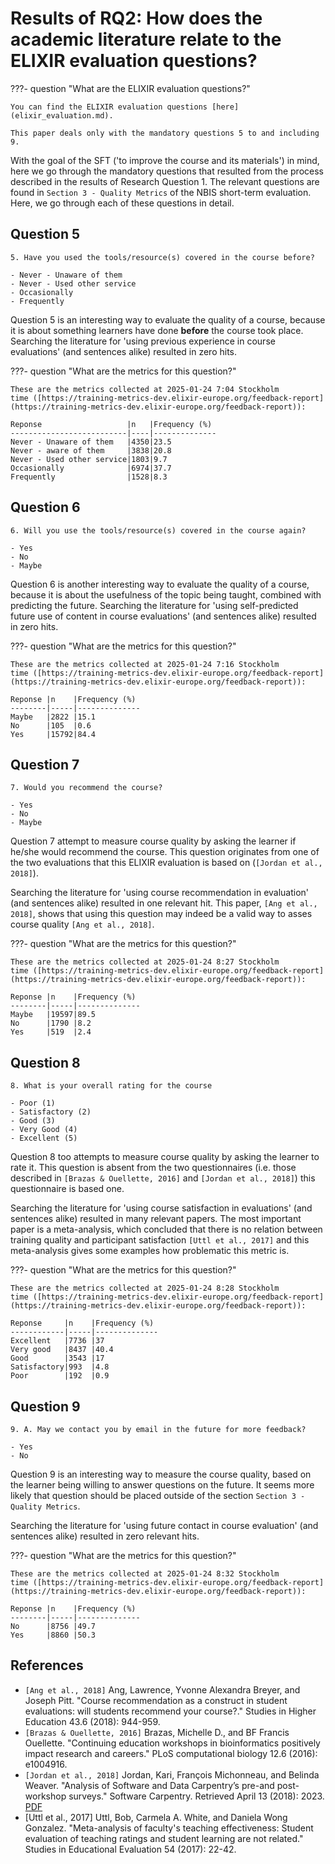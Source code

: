 # Results of RQ2: How does the academic literature relate to the ELIXIR evaluation questions?

???- question "What are the ELIXIR evaluation questions?"

    You can find the ELIXIR evaluation questions [here](elixir_evaluation.md).

    This paper deals only with the mandatory questions 5 to and including 9.

With the goal of the SFT ('to improve the course and its materials')
in mind, here we go through the mandatory
questions that resulted from the process
described in the results of Research Question 1.
The relevant questions are found in `Section 3 - Quality Metrics`
of the NBIS short-term evaluation.
Here, we go through each of these questions in detail.

## Question 5

```text
5. Have you used the tools/resource(s) covered in the course before?

- Never - Unaware of them
- Never - Used other service
- Occasionally
- Frequently
```

Question 5 is an interesting way to evaluate the quality of a course,
because it is about something learners have done
**before** the course took place. 
Searching the literature
for 'using previous experience in course evaluations' (and sentences
alike) resulted in zero hits.

???- question "What are the metrics for this question?"

    These are the metrics collected at 2025-01-24 7:04 Stockholm
    time ([https://training-metrics-dev.elixir-europe.org/feedback-report](https://training-metrics-dev.elixir-europe.org/feedback-report)):

    Reponse                   |n   |Frequency (%)
    --------------------------|----|--------------
    Never - Unaware of them   |4350|23.5
    Never - aware of them     |3838|20.8
    Never - Used other service|1803|9.7
    Occasionally              |6974|37.7
    Frequently                |1528|8.3

## Question 6

```text
6. Will you use the tools/resource(s) covered in the course again?

- Yes
- No
- Maybe
```

Question 6 is another interesting way to evaluate the quality of a course,
because it is about the usefulness of the topic being taught,
combined with predicting the future.
Searching the literature
for 'using self-predicted future use of content in course evaluations'
(and sentences alike) resulted in zero hits.

???- question "What are the metrics for this question?"

    These are the metrics collected at 2025-01-24 7:16 Stockholm
    time ([https://training-metrics-dev.elixir-europe.org/feedback-report](https://training-metrics-dev.elixir-europe.org/feedback-report)):

    Reponse |n    |Frequency (%)
    --------|-----|--------------
    Maybe   |2822 |15.1
    No      |105  |0.6
    Yes     |15792|84.4

## Question 7

```text
7. Would you recommend the course?

- Yes
- No
- Maybe
```

Question 7 attempt to measure course quality by asking the learner
if he/she would recommend the course.
This question originates from one of the two evaluations that
this ELIXIR evaluation is based
on (`[Jordan et al., 2018]`).

Searching the literature
for 'using course recommendation in evaluation'
(and sentences alike) resulted in one relevant hit.
This paper, `[Ang et al., 2018]`, shows that using
this question may indeed be a valid way to asses course
quality `[Ang et al., 2018]`.

???- question "What are the metrics for this question?"

    These are the metrics collected at 2025-01-24 8:27 Stockholm
    time ([https://training-metrics-dev.elixir-europe.org/feedback-report](https://training-metrics-dev.elixir-europe.org/feedback-report)):

    Reponse |n    |Frequency (%)
    --------|-----|--------------
    Maybe   |19597|89.5
    No      |1790 |8.2
    Yes     |519  |2.4

## Question 8

```text
8. What is your overall rating for the course

- Poor (1)
- Satisfactory (2)
- Good (3)
- Very Good (4)
- Excellent (5)
```

Question 8 too attempts to measure course quality by asking the learner
to rate it.
This question is absent from the two
questionnaires (i.e. those described in `[Brazas & Ouellette, 2016]`
and `[Jordan et al., 2018]`) this questionnaire is based one.

Searching the literature
for 'using course satisfaction in evaluations'
(and sentences alike) resulted in many relevant papers.
The most important paper is a meta-analysis,
which concluded that there is no relation
between training quality and participant
satisfaction `[Uttl et al., 2017]` and this meta-analysis
gives some examples how problematic this metric is.

???- question "What are the metrics for this question?"

    These are the metrics collected at 2025-01-24 8:28 Stockholm
    time ([https://training-metrics-dev.elixir-europe.org/feedback-report](https://training-metrics-dev.elixir-europe.org/feedback-report)):

    Reponse     |n    |Frequency (%)
    ------------|-----|--------------
    Excellent   |7736 |37
    Very good   |8437 |40.4
    Good        |3543 |17
    Satisfactory|993  |4.8
    Poor        |192  |0.9

## Question 9

```text
9. A. May we contact you by email in the future for more feedback?

- Yes
- No
```

Question 9 is an interesting way to measure the course quality, based
on the learner being willing to answer questions on the future.
It seems more likely that question should be placed outside
of the section `Section 3 - Quality Metrics`.

Searching the literature
for 'using future contact in course evaluation'
(and sentences alike) resulted in zero relevant hits.

???- question "What are the metrics for this question?"

    These are the metrics collected at 2025-01-24 8:32 Stockholm
    time ([https://training-metrics-dev.elixir-europe.org/feedback-report](https://training-metrics-dev.elixir-europe.org/feedback-report)):

    Reponse |n    |Frequency (%)
    --------|-----|--------------
    No      |8756 |49.7
    Yes     |8860 |50.3

## References

- `[Ang et al., 2018]` Ang, Lawrence, Yvonne Alexandra Breyer, and Joseph Pitt.
  "Course recommendation as a construct in student evaluations:
  will students recommend your course?." Studies in Higher Education 43.6
  (2018): 944-959.
- `[Brazas & Ouellette, 2016]`
  Brazas, Michelle D., and BF Francis Ouellette.
  "Continuing education workshops in bioinformatics positively impact
 research and careers." PLoS computational biology 12.6 (2016): e1004916.
- `[Jordan et al., 2018]`
  Jordan, Kari, François Michonneau, and Belinda Weaver.
  "Analysis of Software and Data Carpentry’s pre-and post-workshop surveys."
  Software Carpentry. Retrieved April 13 (2018): 2023.
  [PDF](papers/jordan_et_al_2018.pdf)
- [Uttl et al., 2017]
  Uttl, Bob, Carmela A. White, and Daniela Wong Gonzalez.
  "Meta-analysis of faculty's teaching effectiveness:
  Student evaluation of teaching ratings and student learning are not related."
  Studies in Educational Evaluation 54 (2017): 22-42.
